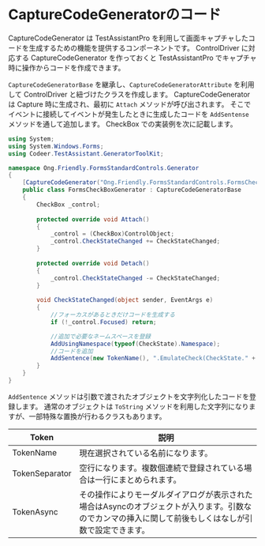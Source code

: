 # CaptureCodeGeneratorのコード

CaptureCodeGenerator は TestAssistantPro を利用して画面キャプチャしたコードを生成するための機能を提供するコンポーネントです。
ControlDriver に対応する CaptureCodeGenerator を作っておくと TestAssistantPro でキャプチャ時に操作からコードを作成できます。

`CaptureCodeGeneratorBase` を継承し、`CaptureCodeGeneratorAttribute` を利用して ControlDriver と紐づけたクラスを作成します。
CaptureCodeGenerator は Capture 時に生成され、最初に `Attach` メソッドが呼び出されます。
そこでイベントに接続してイベントが発生したときに生成したコードを `AddSentense` メソッドを通して追加します。
CheckBox での実装例を次に記載します。

```cs
using System;
using System.Windows.Forms;
using Codeer.TestAssistant.GeneratorToolKit;

namespace Ong.Friendly.FormsStandardControls.Generator
{
    [CaptureCodeGenerator("Ong.Friendly.FormsStandardControls.FormsCheckBox")]
    public class FormsCheckBoxGenerator : CaptureCodeGeneratorBase
    {
        CheckBox _control;
        
        protected override void Attach()
        {
            _control = (CheckBox)ControlObject;
            _control.CheckStateChanged += CheckStateChanged;
        }
        
        protected override void Detach()
        {
            _control.CheckStateChanged -= CheckStateChanged;
        }
        
        void CheckStateChanged(object sender, EventArgs e)
        {
            //フォーカスがあるときだけコードを生成する
            if (!_control.Focused) return;

            //追加で必要なネームスペースを登録
            AddUsingNamespace(typeof(CheckState).Namespace);
            //コードを追加
            AddSentence(new TokenName(), ".EmulateCheck(CheckState." + _control.CheckState, new TokenAsync(CommaType.Before), ");");
        }
    }
}
```

`AddSentence` メソッドは引数で渡されたオブジェクトを文字列化したコードを登録します。
通常のオブジェクトは `ToString` メソッドを利用した文字列になりますが、一部特殊な置換が行わるクラスもあります。

|  Token  |  説明  |
| ---- | ---- |
|  TokenName  |  現在選択されている名前になります。  |
|  TokenSeparator  |  空行になります。複数個連続で登録されている場合は一行にまとめられます。  |
|  TokenAsync  |  その操作によりモーダルダイアログが表示された場合はAsyncのオブジェクトが入ります。引数なのでカンマの挿入に関して前後もしくはなしが引数で設定できます。  |
